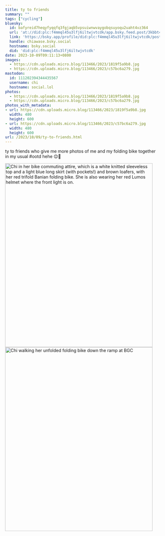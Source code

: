 ```yaml
---
title: ty to friends
summary: ""
tags: ["cycling"]
bluesky:
  id: bafyreid7heqyfyqqfq3fgjaqb5vpsuiwnwvaygobqsuyoqu2uaht4vz364
  url: 'at://did:plc:f4mmql45u3lfj6iltwjvtcdk/app.bsky.feed.post/3kbbt4ngbgw26'
  link: 'https://bsky.app/profile/did:plc:f4mmql45u3lfj6iltwjvtcdk/post/3kbbt4ngbgw26'
  handle: chiawase.bsky.social
  hostname: bsky.social
  did: 'did:plc:f4mmql45u3lfj6iltwjvtcdk'
date: 2023-10-09T09:11:13+0800
images:
  - https://cdn.uploads.micro.blog/113466/2023/1819f5a9b8.jpg
  - https://cdn.uploads.micro.blog/113466/2023/c57bc6a279.jpg
mastodon:
  id: 111202394344435567
  username: chi
  hostname: social.lol
photos:
  - https://cdn.uploads.micro.blog/113466/2023/1819f5a9b8.jpg
  - https://cdn.uploads.micro.blog/113466/2023/c57bc6a279.jpg
photos_with_metadata:
- url: https://cdn.uploads.micro.blog/113466/2023/1819f5a9b8.jpg
  width: 480
  height: 600
- url: https://cdn.uploads.micro.blog/113466/2023/c57bc6a279.jpg
  width: 480
  height: 600
url: /2023/10/09/ty-to-friends.html
---
```


ty to friends who give me more photos of me and my folding bike together in my usual #ootd hehe 😌🫶

<img src="uploads/2023/1819f5a9b8.jpg" width="480" height="600" alt="Chi in her bike commuting attire, which is a white knitted sleeveless top and a light blue long skirt (with pockets!) and brown loafers, with her red trifold Banian folding bike. She is also wearing her red Lumos helmet where the front light is on."><img src="uploads/2023/c57bc6a279.jpg" width="480" height="600" alt="Chi walking her unfolded folding bike down the ramp at BGC">
